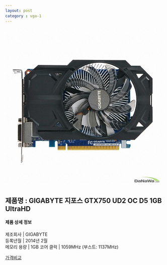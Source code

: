 ```yaml
---
layout: post
category : vga-1
---
```


![alt text](https://github.com/kutchoiwjun92/kutchoiwjun92.github.com/blob/master/image/vga-1.jpg?raw=true)

## 제품명 : **GIGABYTE 지포스 GTX750 UD2 OC D5 1GB UltraHD**    
  
  
  
#### 제품 상세 정보   
    
  
  제조회사     |  GIGABYTE  
  등록년월     |  2014년 2월  
  메모리 용량  |  1GB 
  코어 클럭    |  1059MHz (부스트: 1137MHz)   
    
  
                                             
    
    
    
[가격비교](http://prod.danawa.com/info/?pcode=2469308&cate=112753)
